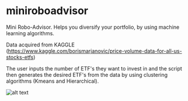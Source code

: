 # miniroboadvisor
Mini Robo-Advisor. Helps you diversify your portfolio, by using machine learning algorithms.

Data acquired from KAGGLE (https://www.kaggle.com/borismarjanovic/price-volume-data-for-all-us-stocks-etfs)

The user inputs the number of ETF's they want to invest in and the script then generates the desired ETF's from the data by using clustering algorithms (Kmeans and Hierarchical).


![alt text](https://drive.google.com/file/d/1Q6bmhnuQPDZzOOuTpOMWW3n5vGJga2u4/view?usp=drivesdk)
